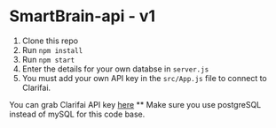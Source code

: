 # SmartBrain-api - v1

1. Clone this repo
2. Run `npm install`
3. Run `npm start`
4. Enter the details for your own databse in `server.js`
5. You must add your own API key in the `src/App.js` file to connect to Clarifai.

You can grab Clarifai API key [here](https://www.clarifai.com/)
** Make sure you use postgreSQL instead of mySQL for this code base.

